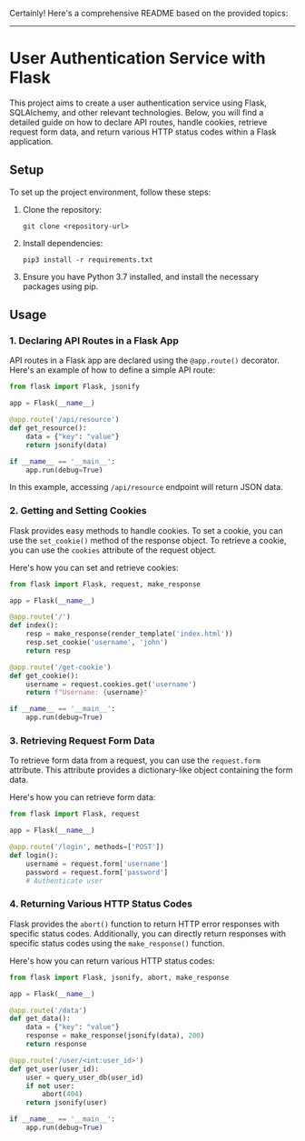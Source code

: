Certainly! Here's a comprehensive README based on the provided topics:

---

# User Authentication Service with Flask

This project aims to create a user authentication service using Flask, SQLAlchemy, and other relevant technologies. Below, you will find a detailed guide on how to declare API routes, handle cookies, retrieve request form data, and return various HTTP status codes within a Flask application.

## Setup

To set up the project environment, follow these steps:

1. Clone the repository:
   ```
   git clone <repository-url>
   ```

2. Install dependencies:
   ```
   pip3 install -r requirements.txt
   ```

3. Ensure you have Python 3.7 installed, and install the necessary packages using pip.

## Usage

### 1. Declaring API Routes in a Flask App

API routes in a Flask app are declared using the `@app.route()` decorator. Here's an example of how to define a simple API route:

```python
from flask import Flask, jsonify

app = Flask(__name__)

@app.route('/api/resource')
def get_resource():
    data = {"key": "value"}
    return jsonify(data)

if __name__ == '__main__':
    app.run(debug=True)
```

In this example, accessing `/api/resource` endpoint will return JSON data.

### 2. Getting and Setting Cookies

Flask provides easy methods to handle cookies. To set a cookie, you can use the `set_cookie()` method of the response object. To retrieve a cookie, you can use the `cookies` attribute of the request object.

Here's how you can set and retrieve cookies:

```python
from flask import Flask, request, make_response

app = Flask(__name__)

@app.route('/')
def index():
    resp = make_response(render_template('index.html'))
    resp.set_cookie('username', 'john')
    return resp

@app.route('/get-cookie')
def get_cookie():
    username = request.cookies.get('username')
    return f"Username: {username}"

if __name__ == '__main__':
    app.run(debug=True)
```

### 3. Retrieving Request Form Data

To retrieve form data from a request, you can use the `request.form` attribute. This attribute provides a dictionary-like object containing the form data.

Here's how you can retrieve form data:

```python
from flask import Flask, request

app = Flask(__name__)

@app.route('/login', methods=['POST'])
def login():
    username = request.form['username']
    password = request.form['password']
    # Authenticate user
```

### 4. Returning Various HTTP Status Codes

Flask provides the `abort()` function to return HTTP error responses with specific status codes. Additionally, you can directly return responses with specific status codes using the `make_response()` function.

Here's how you can return various HTTP status codes:

```python
from flask import Flask, jsonify, abort, make_response

app = Flask(__name__)

@app.route('/data')
def get_data():
    data = {"key": "value"}
    response = make_response(jsonify(data), 200)
    return response

@app.route('/user/<int:user_id>')
def get_user(user_id):
    user = query_user_db(user_id)
    if not user:
        abort(404)
    return jsonify(user)

if __name__ == '__main__':
    app.run(debug=True)
